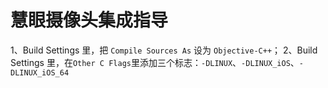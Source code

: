 #  慧眼摄像头集成指导

1、Build Settings 里，把 `Compile Sources As`  设为 `Objective-C++`；
2、Build Settings 里，在`Other C Flags`里添加三个标志：`-DLINUX`、`-DLINUX_iOS`、`-DLINUX_iOS_64`

